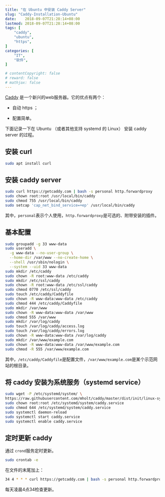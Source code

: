 ```yaml
---
title: "在 Ubuntu 中安装 Caddy Server"
slug: "Caddy-Installation-Ubuntu"
date:    2018-09-07T21:28:14+08:00
lastmod: 2018-09-07T21:28:14+08:00
tags: [
    "caddy",
    "ubuntu",
    "https",
]
categories: [
    "IT",
    "软件",
]

# contentCopyright: false
# reward: false
# mathjax: false
---
```


[Caddy](https://caddyserver.com/) 是一个新兴的web服务器。它的优点有两个：

* 自动 https ；

* 配置简单。

下面记录一下在 Ubuntu （或者其他支持 systemd 的 Linux） 安装 caddy server 的过程。<!--more-->



## 安装 curl

```bash
sudo apt install curl
```

## 安装 caddy server

```bash
sudo curl https://getcaddy.com | bash -s personal http.forwardproxy
sudo chown root:root /usr/local/bin/caddy
sudo chmod 755 /usr/local/bin/caddy
sudo setcap 'cap_net_bind_service=+ep' /usr/local/bin/caddy
```

其中，`personal`表示个人使用，`http.forwardproxy`是可选的、附带安装的插件。

## 基本配置

```bash
sudo groupadd -g 33 www-data
sudo useradd \
  -g www-data --no-user-group \
  --home-dir /var/www --no-create-home \
  --shell /usr/sbin/nologin \
  --system --uid 33 www-data
sudo mkdir /etc/caddy
sudo chown -R root:www-data /etc/caddy
sudo mkdir /etc/ssl/caddy
sudo chown -R root:www-data /etc/ssl/caddy
sudo chmod 0770 /etc/ssl/caddy
sudo touch /etc/caddy/Caddyfile
sudo chown -R www-data:www-data /etc/caddy
sudo chmod 444 /etc/caddy/Caddyfile
sudo mkdir /var/www
sudo chown -R www-data:www-data /var/www
sudo chmod 555 /var/www
sudo mkdir /var/log/caddy
sudo touch /var/log/caddy/access.log
sudo touch /var/log/caddy/errors.log
sudo chown -R www-data:www-data /var/log/caddy
sudo mkdir /var/www/example.com
sudo chown -R www-data:www-data /var/www/example.com
sudo chmod -R 555 /var/www/example.com
```

其中，`/etc/caddy/Caddyfile`是配置文件，`/var/www/example.com`是某个示范网站的根目录。

## 将 caddy 安装为系统服务（systemd service）

```bash
sudo wget -P /etc/systemd/system/ \
https://raw.githubusercontent.com/mholt/caddy/master/dist/init/linux-systemd/caddy.service
sudo chown root:root /etc/systemd/system/caddy.service
sudo chmod 644 /etc/systemd/system/caddy.service
sudo systemctl daemon-reload
sudo systemctl start caddy.service
sudo systemctl enable caddy.service
```

## 定时更新 caddy

通过 `crond`服务定时更新。

```bash
sudo crontab -e
```

在文件的末尾加上：

```bash
34 4 * * * curl https://getcaddy.com | bash -s personal http.forwardproxy && service caddy restart
```

每天凌晨4点34检查更新。